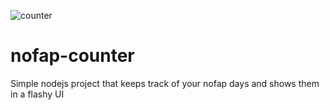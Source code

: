 ![counter](https://i.imgur.com/l6Sqviw.png)

# nofap-counter
Simple nodejs project that keeps track of your nofap days and shows them in a flashy UI
